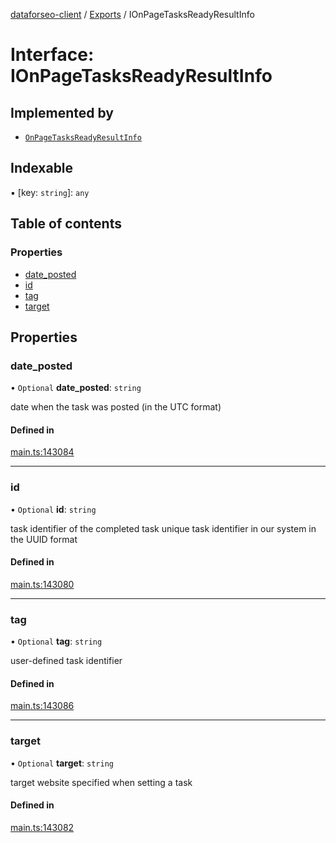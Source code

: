[dataforseo-client](../README.md) / [Exports](../modules.md) / IOnPageTasksReadyResultInfo

# Interface: IOnPageTasksReadyResultInfo

## Implemented by

- [`OnPageTasksReadyResultInfo`](../classes/OnPageTasksReadyResultInfo.md)

## Indexable

▪ [key: `string`]: `any`

## Table of contents

### Properties

- [date\_posted](IOnPageTasksReadyResultInfo.md#date_posted)
- [id](IOnPageTasksReadyResultInfo.md#id)
- [tag](IOnPageTasksReadyResultInfo.md#tag)
- [target](IOnPageTasksReadyResultInfo.md#target)

## Properties

### date\_posted

• `Optional` **date\_posted**: `string`

date when the task was posted (in the UTC format)

#### Defined in

[main.ts:143084](https://github.com/dataforseo/TypeScriptClient/blob/7ca1aa4/main.ts#L143084)

___

### id

• `Optional` **id**: `string`

task identifier of the completed task
unique task identifier in our system in the UUID format

#### Defined in

[main.ts:143080](https://github.com/dataforseo/TypeScriptClient/blob/7ca1aa4/main.ts#L143080)

___

### tag

• `Optional` **tag**: `string`

user-defined task identifier

#### Defined in

[main.ts:143086](https://github.com/dataforseo/TypeScriptClient/blob/7ca1aa4/main.ts#L143086)

___

### target

• `Optional` **target**: `string`

target website specified when setting a task

#### Defined in

[main.ts:143082](https://github.com/dataforseo/TypeScriptClient/blob/7ca1aa4/main.ts#L143082)

